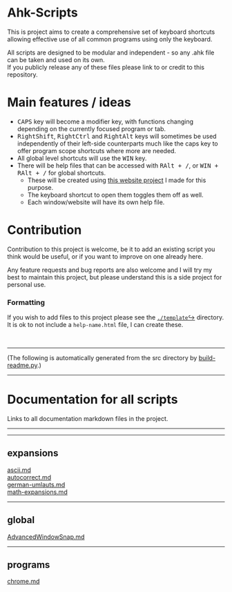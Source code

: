 # Ahk-Scripts

This is project aims to create a comprehensive set of keyboard
shortcuts allowing effective use of all common programs using
only the keyboard.  

All scripts are designed to be modular and independent - so any .ahk file can
be taken and used on its own.  
If you publicly release any of these files please link to or credit to this
repository.  


# Main features / ideas

- <kbd>CAPS</kbd> key will become a modifier key, with functions changing
depending on the currently focused program or tab.  
- <kbd>RightShift</kbd>, <kbd>RightCtrl</kbd> and <kbd>RightAlt</kbd> keys will
sometimes be used independently of their left-side counterparts much like the
caps key to offer program scope shortcuts where more are needed.  
- All global level shortcuts will use the <kbd>WIN</kbd> key.  
- There will be help files that can be accessed with <kbd>RAlt + /</kbd>, or
<kbd>WIN + RAlt + /</kbd> for global shortcuts.  
  - These will be created using [this website project](https://github.com/Archie-Adams/keyboard-shortcut-map-maker) I made for this purpose.  
  - The keyboard shortcut to open them toggles them off as well.  
  - Each window/website will have its own help file.  

# Contribution

Contribution to this project is welcome, be it to add an existing script you
think would be useful, or if you want to improve on one already here.  

Any feature requests and bug reports are also welcome and I will try my best to
maintain this project, but please understand this is a side project for personal use.  
### Formatting

If you wish to add files to this project please see the [`./template`↪](./template) directory.  
It is ok to not include a `help-name.html` file, I can create these.  

&nbsp;

<!-- SCRIPT COPY -->

----
(The following is automatically generated from the src directory by 
[build-readme.py](build-readme.py).)  

----
# Documentation for all scripts

Links to all documentation markdown files in the project.

---

<!-- SCRIPT STOP -->

---
## expansions
[ascii.md](src/expansions/ascii.md)  
[autocorrect.md](src/expansions/autocorrect.md)  
[german-umlauts.md](src/expansions/german-umlauts.md)  
[math-expansions.md](src/expansions/math-expansions.md)  

---
## global
[AdvancedWindowSnap.md](src/global/AdvancedWindowSnap.md)  

---
## programs
[chrome.md](src/programs/chrome/chrome.md)  
